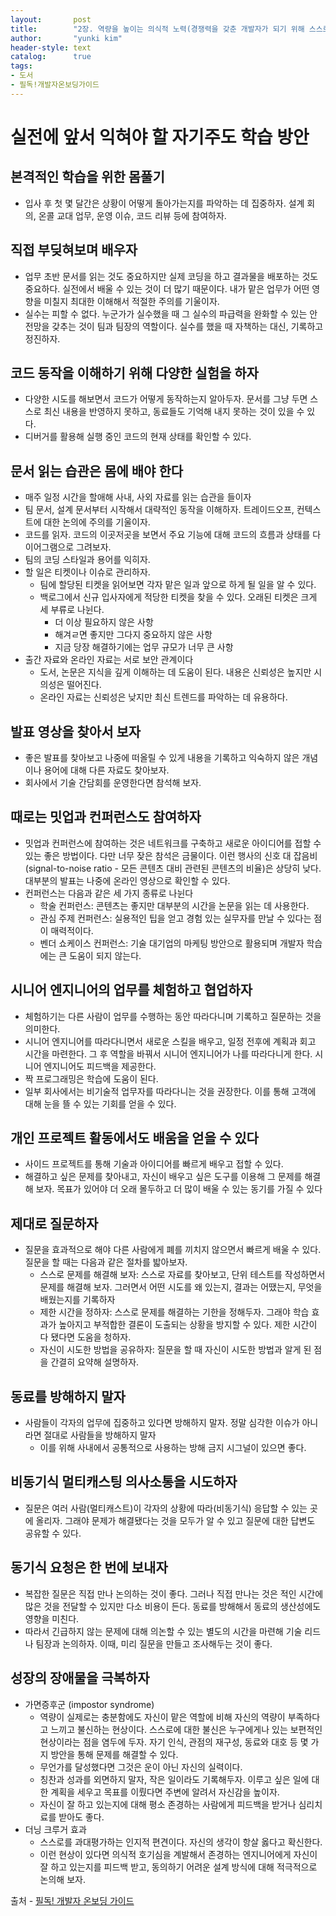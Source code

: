 ```yaml
---
layout:       post
title:        "2장. 역량을 높이는 의식적 노력(경쟁력을 갖춘 개발자가 되기 위해 스스로 해야 할 일)"
author:       "yunki kim"
header-style: text
catalog:      true
tags:
- 도서
- 필독!개발자온보딩가이드
---
```


# 실전에 앞서 익혀야 할 자기주도 학습 방안

## 본격적인 학습을 위한 몸풀기

- 입사 후 첫 몇 달간은 상황이 어떻게 돌아가는지를 파악하는 데 집중하자. 설계 회의, 온콜 교대 업무, 운영 이슈, 코드 리뷰 등에 참여하자.

## 직접 부딪혀보며 배우자

- 업무 초반 문서를 읽는 것도 중요하지만 실제 코딩을 하고 결과물을 배포하는 것도 중요하다. 실전에서 배울 수 있는 것이 더 많기 때문이다. 내가 맡은 업무가 어떤 영향을 미칠지 최대한 이해해서 적절한 주의를 기울이자.
- 실수는 피할 수 없다. 누군가가 실수했을 때 그 실수의 파급력을 완화할 수 있는 안전망을 갖추는 것이 팀과 팀장의 역할이다. 실수를 했을 때 자책하는 대신, 기록하고 정진하자.

## 코드 동작을 이해하기 위해 다양한 실험을 하자

- 다양한 시도를 해보면서 코드가 어떻게 동작하는지 알아두자. 문서를 그냥 두면 스스로 최신 내용을 반영하지 못하고, 동료들도 기억해 내지 못하는 것이 있을 수 있다.
- 디버거를 활용해 실행 중인 코드의 현재 상태를 확인할 수 있다.

## 문서 읽는 습관은 몸에 배야 한다

- 매주 일정 시간을 할애해 사내, 사외 자료를 읽는 습관을 들이자
- 팀 문서, 설계 문서부터 시작해서 대략적인 동작을 이해하자. 트레이드오프, 컨텍스트에 대한 논의에 주의를 기울이자.
- 코드를 읽자. 코드의 이곳저곳을 보면서 주요 기능에 대해 코드의 흐름과 상태를 다이어그램으로 그려보자.
- 팀의 코딩 스타일과 용어를 익히자.
- 할 일은 티켓이나 이슈로 관리하자.
    - 팀에 할당된 티켓을 읽어보면 각자 맡은 일과 앞으로 하게 될 일을 알 수 있다.
    - 백로그에서 신규 입사자에게 적당한 티켓을 찾을 수 있다. 오래된 티켓은 크게 세 부류로 나뉜다.
        - 더 이상 필요하지 않은 사항
        - 해겨ㄹ면 좋지만 그다지 중요하지 않은 사항
        - 지금 당장 해결하기에는 업무 규모가 너무 큰 사항
- 출간 자료와 온라인 자료는 서로 보안 관계이다
    - 도서, 논문은 지식을 깊게 이해하는 데 도움이 된다. 내용은 신뢰성은 높지만 시의성은 떨어진다.
    - 온라인 자료는 신뢰성은 낮지만 최신 트렌드를 파악하는 데 유용하다.

## 발표 영상을 찾아서 보자

- 좋은 발표를 찾아보고 나중에 떠올릴 수 있게 내용을 기록하고 익숙하지 않은 개념이나 용어에 대해 다른 자료도 찾아보자.
- 회사에서 기술 간담회를 운영한다면 참석해 보자.

## 때로는 밋업과 컨퍼런스도 참여하자

- 밋업과 컨퍼런스에 참여하는 것은 네트워크를 구축하고 새로운 아이디어를 접할 수 있는 좋은 방법이다. 다만 너무 잦은 참석은 금물이다. 이런 행사의 신호 대 잡음비(signal-to-noise ratio - 모든 콘텐츠 대비 관련된 콘텐츠의 비율)은 상당히 낮다. 대부분의 발표는 나중에 온라인 영상으로 확인할 수 있다.
- 컨퍼런스는 다음과 같은 세 가지 종류로 나뉜다
    - 학술 컨퍼런스: 콘텐츠는 좋지만 대부분의 시간을 논문을 읽는 데 사용한다.
    - 관심 주제 컨퍼런스: 실용적인 팁을 얻고 경험 있는 실무자를 만날 수 있다는 점이 매력적이다.
    - 벤더 쇼케이스 컨퍼런스: 기술 대기업의 마케팅 방안으로 활용되며 개발자 학습에는 큰 도움이 되지 않는다.

## 시니어 엔지니어의 업무를 체험하고 협업하자

- 체험하기는 다른 사람이 업무를 수행하는 동안 따라다니며 기록하고 질문하는 것을 의미한다.
- 시니어 엔지니어를 따라다니면서 새로운 스킬을 배우고, 일정 전후에 계획과 회고 시간을 마련한다. 그 후 역할을 바꿔서 시니어 엔지니어가 나를 따라다니게 한다. 시니어 엔지니어도 피드백을 제공한다.
- 짝 프로그래밍은 학습에 도움이 된다.
- 일부 회사에서는 비기술적 업무자를 따라다니는 것을 권장한다. 이를 통해 고객에 대해 눈을 뜰 수 있는 기회를 얻을 수 있다.

## 개인 프로젝트 활동에서도 배움을 얻을 수 있다

- 사이드 프로젝트를 통해 기술과 아이디어를 빠르게 배우고 접할 수 있다.
- 해결하고 싶은 문제를 찾아내고, 자신이 배우고 싶은 도구를 이용해 그 문제를 해결해 보자. 목표가 있어야 더 오래 몰두하고 더 많이 배울 수 있는 동기를 가질 수 있다

## 제대로 질문하자

- 질문을 효과적으로 해야 다른 사람에게 폐를 끼치지 않으면서 빠르게 배울 수 있다. 질문을 할 때는 다음과 같은 절차를 밟아보자.
    - 스스로 문제를 해결해 보자: 스스로 자료를 찾아보고, 단위 테스트를 작성하면서 문제를 해결해 보자. 그러면서 어떤 시도를 왜 있는지, 결과는 어땠는지, 무엇을 배웠는지를 기록하자
    - 제한 시간을 정하자: 스스로 문제를 해결하는 기한을 정해두자. 그래야 학습 효과가 높아지고 부적합한 결론이 도출되는 상황을 방지할 수 있다. 제한 시간이 다 됐다면 도움을 청하자.
    - 자신이 시도한 방법을 공유하자: 질문을 할 때 자신이 시도한 방법과 알게 된 점을 간결히 요약해 설명하자.

## 동료를 방해하지 말자

- 사람들이 각자의 업무에 집중하고 있다면 방해하지 말자. 정말 심각한 이슈가 아니라면 절대로 사람들을 방해하지 말자
    - 이를 위해 사내에서 공통적으로 사용하는 방해 금지 시그널이 있으면 좋다.

## 비동기식 멀티캐스팅 의사소통을 시도하자

- 질문은 여러 사람(멀티캐스트)이 각자의 상황에 따라(비동기식) 응답할 수 있는 곳에 올리자. 그래야 문제가 해결됐다는 것을 모두가 알 수 있고 질문에 대한 답변도 공유할 수 있다.

## 동기식 요청은 한 번에 보내자

- 복잡한 질문은 직접 만나 논의하는 것이 좋다. 그러나 직접 만나는 것은 적인 시간에 많은 것을 전달할 수 있지만 다소 비용이 든다. 동료를 방해해서 동료의 생산성에도 영향을 미친다.
- 따라서 긴급하지 않는 문제에 대해 의논할 수 있는 별도의 시간을 마련해 기술 리드나 팀장과 논의하자. 이때, 미리 질문을 만들고 조사해두는 것이 좋다.

## 성장의 장애물을 극복하자

- 가면증후군 (impostor syndrome)
    - 역량이 실제로는 충분함에도 자신이 맡은 역할에 비해 자신의 역량이 부족하다고 느끼고 불신하는 현상이다. 스스로에 대한 불신은 누구에게나 있는 보편적인 현상이라는 점을 염두에 두자. 자기 인식, 관점의 재구성, 동료와 대호 등 몇 가지 방안을 통해 문제를 해결할 수 있다.
    - 무언가를 달성했다면 그것은 운이 아닌 자신의 실력이다.
    - 칭찬과 성과를 외면하지 말자, 작은 일이라도 기록해두자. 이루고 싶은 일에 대한 계획을 세우고 목표를 이뤘다면 주변에 알려서 자신감을 높이자.
    - 자신이 잘 하고 있는지에 대해 평소 존경하는 사람에게 피드백을 받거나 심리치료를 받아도 좋다.
- 더닝 크루거 효과
    - 스스로를 과대평가하는 인지적 편견이다. 자신의 생각이 항살 옳다고 확신한다.
    - 이런 현상이 있다면 의식적 호기심을 계발해서 존경하는 엔지니어에게 자신이 잘 하고 있는지를 피드백 받고, 동의하기 어려운 설계 방식에 대해 적극적으로 논의해 보자.

출처 - [필독! 개발자 온보딩 가이드](https://product.kyobobook.co.kr/detail/S000202318866)